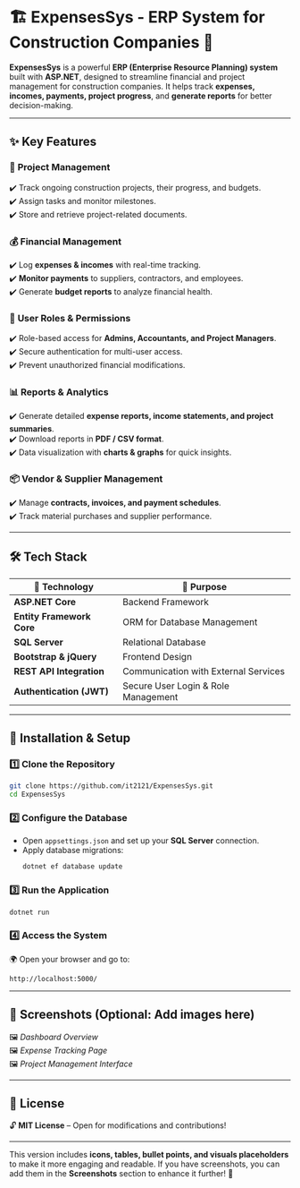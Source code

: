 
# 🏗️ ExpensesSys - ERP System for Construction Companies 💼  

**ExpensesSys** is a powerful **ERP (Enterprise Resource Planning) system** built with **ASP.NET**, designed to streamline financial and project management for construction companies. It helps track **expenses, incomes, payments, project progress**, and **generate reports** for better decision-making.  

---

## ✨ Key Features  

### 📌 **Project Management**  
✔️ Track ongoing construction projects, their progress, and budgets.  
✔️ Assign tasks and monitor milestones.  
✔️ Store and retrieve project-related documents.  

### 💰 **Financial Management**  
✔️ Log **expenses & incomes** with real-time tracking.  
✔️ **Monitor payments** to suppliers, contractors, and employees.  
✔️ Generate **budget reports** to analyze financial health.  

### 👥 **User Roles & Permissions**  
✔️ Role-based access for **Admins, Accountants, and Project Managers**.  
✔️ Secure authentication for multi-user access.  
✔️ Prevent unauthorized financial modifications.  

### 📊 **Reports & Analytics**  
✔️ Generate detailed **expense reports, income statements, and project summaries**.  
✔️ Download reports in **PDF / CSV format**.  
✔️ Data visualization with **charts & graphs** for quick insights.  

### 📦 **Vendor & Supplier Management**  
✔️ Manage **contracts, invoices, and payment schedules**.  
✔️ Track material purchases and supplier performance.  

---

## 🛠️ Tech Stack  

| 🔧 Technology | 🚀 Purpose |
|--------------|-----------|
| **ASP.NET Core** | Backend Framework |
| **Entity Framework Core** | ORM for Database Management |
| **SQL Server** | Relational Database |
| **Bootstrap & jQuery** | Frontend Design |
| **REST API Integration** | Communication with External Services |
| **Authentication (JWT)** | Secure User Login & Role Management |

---

## 🚀 Installation & Setup  

### 1️⃣ **Clone the Repository**  
```bash
git clone https://github.com/it2121/ExpensesSys.git
cd ExpensesSys
```

### 2️⃣ **Configure the Database**  
- Open `appsettings.json` and set up your **SQL Server** connection.  
- Apply database migrations:  
  ```bash
  dotnet ef database update
  ```

### 3️⃣ **Run the Application**  
```bash
dotnet run
```

### 4️⃣ **Access the System**  
🌍 Open your browser and go to:  
```
http://localhost:5000/
```

---

## 📸 Screenshots (Optional: Add images here)  
🖼️ *Dashboard Overview*  
🖼️ *Expense Tracking Page*  
🖼️ *Project Management Interface*  

---

## 📜 License  
🔓 **MIT License** – Open for modifications and contributions!  

---

This version includes **icons, tables, bullet points, and visuals placeholders** to make it more engaging and readable. If you have screenshots, you can add them in the **Screenshots** section to enhance it further! 🚀
